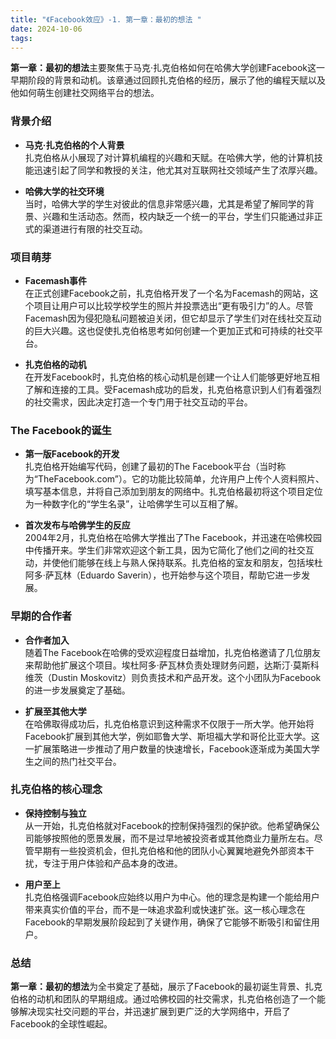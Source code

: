 ```yaml
---
title: "《Facebook效应》-1. 第一章：最初的想法 "
date: 2024-10-06
tags: 
---
```

**第一章：最初的想法**主要聚焦于马克·扎克伯格如何在哈佛大学创建Facebook这一早期阶段的背景和动机。该章通过回顾扎克伯格的经历，展示了他的编程天赋以及他如何萌生创建社交网络平台的想法。

### 背景介绍
- **马克·扎克伯格的个人背景**  
  扎克伯格从小展现了对计算机编程的兴趣和天赋。在哈佛大学，他的计算机技能迅速引起了同学和教授的关注，他尤其对互联网社交领域产生了浓厚兴趣。

- **哈佛大学的社交环境**  
  当时，哈佛大学的学生对彼此的信息非常感兴趣，尤其是希望了解同学的背景、兴趣和生活动态。然而，校内缺乏一个统一的平台，学生们只能通过非正式的渠道进行有限的社交互动。

### 项目萌芽
- **Facemash事件**  
  在正式创建Facebook之前，扎克伯格开发了一个名为Facemash的网站，这个项目让用户可以比较学校学生的照片并投票选出“更有吸引力”的人。尽管Facemash因为侵犯隐私问题被迫关闭，但它却显示了学生们对在线社交互动的巨大兴趣。这也促使扎克伯格思考如何创建一个更加正式和可持续的社交平台。

- **扎克伯格的动机**  
  在开发Facebook时，扎克伯格的核心动机是创建一个让人们能够更好地互相了解和连接的工具。受Facemash成功的启发，扎克伯格意识到人们有着强烈的社交需求，因此决定打造一个专门用于社交互动的平台。

### The Facebook的诞生
- **第一版Facebook的开发**  
  扎克伯格开始编写代码，创建了最初的The Facebook平台（当时称为“TheFacebook.com”）。它的功能比较简单，允许用户上传个人资料照片、填写基本信息，并将自己添加到朋友的网络中。扎克伯格最初将这个项目定位为一种数字化的“学生名录”，让哈佛学生可以互相了解。

- **首次发布与哈佛学生的反应**  
  2004年2月，扎克伯格在哈佛大学推出了The Facebook，并迅速在哈佛校园中传播开来。学生们非常欢迎这个新工具，因为它简化了他们之间的社交互动，并使他们能够在线上与熟人保持联系。扎克伯格的室友和朋友，包括埃杜阿多·萨瓦林（Eduardo Saverin），也开始参与这个项目，帮助它进一步发展。

### 早期的合作者
- **合作者加入**  
  随着The Facebook在哈佛的受欢迎程度日益增加，扎克伯格邀请了几位朋友来帮助他扩展这个项目。埃杜阿多·萨瓦林负责处理财务问题，达斯汀·莫斯科维茨（Dustin Moskovitz）则负责技术和产品开发。这个小团队为Facebook的进一步发展奠定了基础。

- **扩展至其他大学**  
  在哈佛取得成功后，扎克伯格意识到这种需求不仅限于一所大学。他开始将Facebook扩展到其他大学，例如耶鲁大学、斯坦福大学和哥伦比亚大学。这一扩展策略进一步推动了用户数量的快速增长，Facebook逐渐成为美国大学生之间的热门社交平台。

### 扎克伯格的核心理念
- **保持控制与独立**  
  从一开始，扎克伯格就对Facebook的控制保持强烈的保护欲。他希望确保公司能够按照他的愿景发展，而不是过早地被投资者或其他商业力量所左右。尽管早期有一些投资机会，但扎克伯格和他的团队小心翼翼地避免外部资本干扰，专注于用户体验和产品本身的改进。

- **用户至上**  
  扎克伯格强调Facebook应始终以用户为中心。他的理念是构建一个能给用户带来真实价值的平台，而不是一味追求盈利或快速扩张。这一核心理念在Facebook的早期发展阶段起到了关键作用，确保了它能够不断吸引和留住用户。

### 总结
**第一章：最初的想法**为全书奠定了基础，展示了Facebook的最初诞生背景、扎克伯格的动机和团队的早期组成。通过哈佛校园的社交需求，扎克伯格创造了一个能够解决现实社交问题的平台，并迅速扩展到更广泛的大学网络中，开启了Facebook的全球性崛起。
